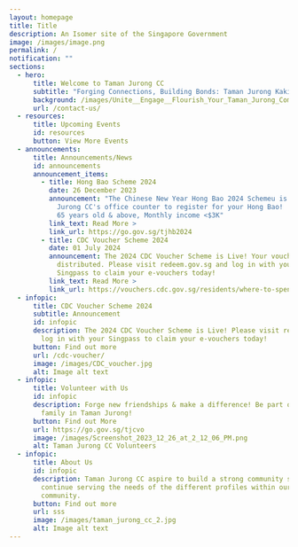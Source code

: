 ```yaml
---
layout: homepage
title: Title
description: An Isomer site of the Singapore Government
image: /images/image.png
permalink: /
notification: ""
sections:
  - hero:
      title: Welcome to Taman Jurong CC
      subtitle: "Forging Connections, Building Bonds: Taman Jurong Kakis"
      background: /images/Unite__Engage__Flourish_Your_Taman_Jurong_Community_Hub.png
      url: /contact-us/
  - resources:
      title: Upcoming Events
      id: resources
      button: View More Events
  - announcements:
      title: Announcements/News
      id: announcements
      announcement_items:
        - title: Hong Bao Scheme 2024
          date: 26 December 2023
          announcement: "The Chinese New Year Hong Bao 2024 Schemeu is Live! Head to Taman
            Jurong CC's office counter to register for your Hong Bao!  Criteria:
            65 years old & above, Monthly income <$3K"
          link_text: Read More >
          link_url: https://go.gov.sg/tjhb2024
        - title: CDC Voucher Scheme 2024
          date: 01 July 2024
          announcement: The 2024 CDC Voucher Scheme is Live! Your vouchers have been
            distributed. Please visit redeem.gov.sg and log in with your
            Singpass to claim your e-vouchers today!
          link_text: Read More >
          link_url: https://vouchers.cdc.gov.sg/residents/where-to-spend-vouchers/
  - infopic:
      title: CDC Voucher Scheme 2024
      subtitle: Announcement
      id: infopic
      description: The 2024 CDC Voucher Scheme is Live! Please visit redeem.gov.sg and
        log in with your Singpass to claim your e-vouchers today!
      button: Find out more
      url: /cdc-voucher/
      image: /images/CDC_voucher.jpg
      alt: Image alt text
  - infopic:
      title: Volunteer with Us
      id: infopic
      description: Forge new friendships & make a difference! Be part of our volunteer
        family in Taman Jurong!
      button: Find out More
      url: https://go.gov.sg/tjcvo
      image: /images/Screenshot_2023_12_26_at_2_12_06_PM.png
      alt: Taman Jurong CC Volunteers
  - infopic:
      title: About Us
      id: infopic
      description: Taman Jurong CC aspire to build a strong community spirit and
        continue serving the needs of the different profiles within our
        community.
      button: Find out more
      url: sss
      image: /images/taman_jurong_cc_2.jpg
      alt: Image alt text
---
```

